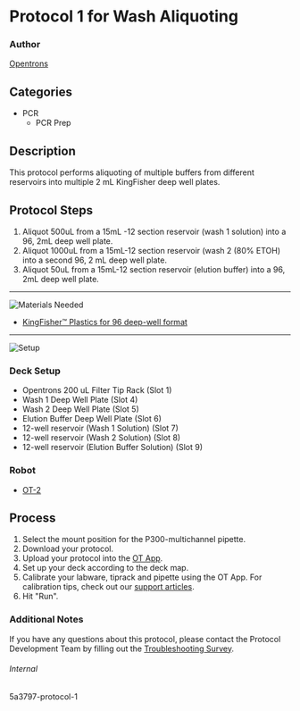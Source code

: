 # Protocol 1 for Wash Aliquoting

### Author
[Opentrons](https://opentrons.com/)



## Categories
* PCR
	* PCR Prep

## Description
This protocol performs aliquoting of multiple buffers from different reservoirs into multiple 2 mL KingFisher deep well plates.

## Protocol Steps

1. Aliquot 500uL from a 15mL -12 section reservoir (wash 1 solution) into a 96, 2mL deep well plate.
2. Aliquot 1000uL from a 15mL-12 section reservoir (wash 2 (80% ETOH) into a second 96, 2 mL deep well plate.
3. Aliquot 50uL from a 15mL-12 section reservoir (elution buffer) into a 96, 2mL deep well plate.


---
![Materials Needed](https://s3.amazonaws.com/opentrons-protocol-library-website/custom-README-images/001-General+Headings/materials.png)

* [KingFisher™ Plastics for 96 deep-well format](https://www.thermofisher.com/order/catalog/product/95040450#/95040450)

---
![Setup](https://s3.amazonaws.com/opentrons-protocol-library-website/custom-README-images/001-General+Headings/Setup.png)

### Deck Setup
* Opentrons 200 uL Filter Tip Rack (Slot 1)
* Wash 1 Deep Well Plate (Slot 4)
* Wash 2 Deep Well Plate (Slot 5)
* Elution Buffer Deep Well Plate (Slot 6)
* 12-well reservoir (Wash 1 Solution) (Slot 7)
* 12-well reservoir (Wash 2 Solution) (Slot 8)
* 12-well reservoir (Elution Buffer Solution) (Slot 9)

### Robot
* [OT-2](https://opentrons.com/ot-2)

## Process
1. Select the mount position for the P300-multichannel pipette.
2. Download your protocol.
3. Upload your protocol into the [OT App](https://opentrons.com/ot-app).
4. Set up your deck according to the deck map.
5. Calibrate your labware, tiprack and pipette using the OT App. For calibration tips, check out our [support articles](https://support.opentrons.com/en/collections/1559720-guide-for-getting-started-with-the-ot-2).
6. Hit "Run".

### Additional Notes
If you have any questions about this protocol, please contact the Protocol Development Team by filling out the [Troubleshooting Survey](https://protocol-troubleshooting.paperform.co/).

###### Internal
5a3797-protocol-1